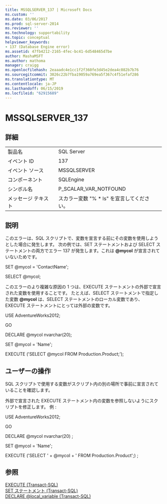 ```yaml
---
title: MSSQLSERVER_137 | Microsoft Docs
ms.custom: ''
ms.date: 03/06/2017
ms.prod: sql-server-2014
ms.reviewer: ''
ms.technology: supportability
ms.topic: conceptual
helpviewer_keywords:
- 137 (Database Engine error)
ms.assetid: 47fb4212-2165-4fec-bc41-6d548465d7be
author: MashaMSFT
ms.author: mathoma
manager: craigg
ms.openlocfilehash: 2eaaadc4e1cc1f2f360fe3d45e2dea4c082b7b76
ms.sourcegitcommit: 3026c22b7fba19059a769ea5f367c4f51efaf286
ms.translationtype: MT
ms.contentlocale: ja-JP
ms.lasthandoff: 06/15/2019
ms.locfileid: "62915689"
---
```

# <a name="mssqlserver137"></a>MSSQLSERVER_137
    
## <a name="details"></a>詳細  
  
|||  
|-|-|  
|製品名|SQL Server|  
|イベント ID|137|  
|イベント ソース|MSSQLSERVER|  
|コンポーネント|SQLEngine|  
|シンボル名|P_SCALAR_VAR_NOTFOUND|  
|メッセージ テキスト|スカラー変数 "% * ls" を宣言してください。|  
  
## <a name="explanation"></a>説明  
 このエラーは、SQL スクリプトで、変数を宣言する前にその変数を使用しようとした場合に発生します。 次の例では、SET ステートメントおよび SELECT ステートメントの両方でエラー 137 が発生します。これは **@mycol** が宣言されていないためです。  
  
 SET @mycol = 'ContactName';  
  
 SELECT @mycol;  
  
 このエラーのより複雑な原因の 1 つは、EXECUTE ステートメントの外部で宣言された変数を使用することです。 たとえば、SELECT ステートメントで指定した変数 **@mycol** は、SELECT ステートメントのローカル変数であり、EXECUTE ステートメントにとっては外部の変数です。  
  
 USE AdventureWorks2012;  
  
 GO  
  
 DECLARE @mycol nvarchar(20);  
  
 SET @mycol = 'Name';  
  
 EXECUTE ('SELECT @mycol FROM Production.Product;');  
  
## <a name="user-action"></a>ユーザーの操作  
 SQL スクリプトで使用する変数がスクリプト内の別の場所で事前に宣言されていることを確認します。  
  
 外部で宣言された EXECUTE ステートメント内の変数を参照しないようにスクリプトを修正します。 例 :  
  
 USE AdventureWorks2012;  
  
 GO  
  
 DECLARE @mycol nvarchar(20) ;  
  
 SET @mycol = 'Name';  
  
 EXECUTE ('SELECT ' + @mycol + ' FROM Production.Product';) ;  
  
## <a name="see-also"></a>参照  
 [EXECUTE &#40;Transact-SQL&#41;](/sql/t-sql/language-elements/execute-transact-sql)   
 [SET ステートメント &#40;Transact-SQL&#41;](/sql/t-sql/statements/set-statements-transact-sql)   
 [DECLARE @local_variable &#40;Transact-SQL&#41;](/sql/t-sql/language-elements/declare-local-variable-transact-sql)  
  
  
